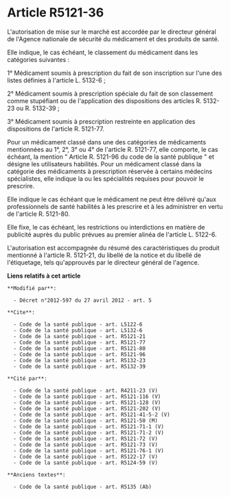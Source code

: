 # Article R5121-36

L'autorisation de mise sur le marché est accordée par le directeur général de l'Agence nationale de sécurité du médicament et
des produits de santé. 

Elle indique, le cas échéant, le classement du médicament dans les catégories suivantes : 

1° Médicament soumis à prescription du fait de son inscription sur l'une des listes définies à l'article L. 5132-6 ; 

2° Médicament soumis à prescription spéciale du fait de son classement comme stupéfiant ou de l'application des dispositions
des articles R. 5132-23 ou R. 5132-39 ; 

3° Médicament soumis à prescription restreinte en application des dispositions de l'article R. 5121-77. 

Pour un médicament classé dans une des catégories de médicaments mentionnées au 1°, 2°, 3° ou 4° de l'article R. 5121-77,
elle comporte, le cas échéant, la mention " Article R. 5121-96 du code de la santé publique " et désigne les utilisateurs
habilités. Pour un médicament classé dans la catégorie des médicaments à prescription réservée à certains médecins
spécialistes, elle indique la ou les spécialités requises pour pouvoir le prescrire. 

Elle indique le cas échéant que le médicament ne peut être délivré qu'aux professionnels de santé habilités à les prescrire
et à les administrer en vertu de l'article R. 5121-80. 

Elle fixe, le cas échéant, les restrictions ou interdictions en matière de publicité auprès du public prévues au premier
alinéa de l'article L. 5122-6. 

L'autorisation est accompagnée du résumé des caractéristiques du produit mentionné à l'article R. 5121-21, du libellé de la
notice et du libellé de l'étiquetage, tels qu'approuvés par le directeur général de l'agence.

**Liens relatifs à cet article**

	**Modifié par**:

	  - Décret n°2012-597 du 27 avril 2012 - art. 5

	**Cite**:

	  - Code de la santé publique - art. L5122-6
	  - Code de la santé publique - art. L5132-6
	  - Code de la santé publique - art. R5121-21
	  - Code de la santé publique - art. R5121-77
	  - Code de la santé publique - art. R5121-80
	  - Code de la santé publique - art. R5121-96
	  - Code de la santé publique - art. R5132-23
	  - Code de la santé publique - art. R5132-39

	**Cité par**:

	  - Code de la santé publique - art. R4211-23 (V)
	  - Code de la santé publique - art. R5121-116 (V)
	  - Code de la santé publique - art. R5121-128 (V)
	  - Code de la santé publique - art. R5121-202 (V)
	  - Code de la santé publique - art. R5121-41-5-2 (V)
	  - Code de la santé publique - art. R5121-50 (M)
	  - Code de la santé publique - art. R5121-71-1 (V)
	  - Code de la santé publique - art. R5121-71-2 (V)
	  - Code de la santé publique - art. R5121-72 (V)
	  - Code de la santé publique - art. R5121-73 (V)
	  - Code de la santé publique - art. R5121-76-1 (V)
	  - Code de la santé publique - art. R5122-17 (V)
	  - Code de la santé publique - art. R5124-59 (V)

	**Anciens textes**:

	  - Code de la santé publique - art. R5135 (Ab)
